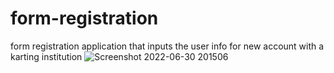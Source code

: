 # form-registration
form registration application that inputs the user info for new account with a karting institution 
![Screenshot 2022-06-30 201506](https://user-images.githubusercontent.com/90512890/176799021-a573bb42-192c-4282-b401-033ce26d8a6f.png)
